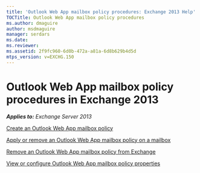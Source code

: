 ```yaml
---
title: 'Outlook Web App mailbox policy procedures: Exchange 2013 Help'
TOCTitle: Outlook Web App mailbox policy procedures
ms.author: dmaguire
author: msdmaguire
manager: serdars
ms.date: 
ms.reviewer: 
ms.assetid: 2f9fc960-6d0b-472a-a81a-6d8b629b4d5d
mtps_version: v=EXCHG.150
---
```


# Outlook Web App mailbox policy procedures in Exchange 2013

_**Applies to:** Exchange Server 2013_

[Create an Outlook Web App mailbox policy](create-outlook-web-app-mailbox-policy-exchange-2013-help.md)

[Apply or remove an Outlook Web App mailbox policy on a mailbox](apply-or-remove-outlook-web-app-mailbox-policy-exchange-2013-help.md)

[Remove an Outlook Web App mailbox policy from Exchange](remove-outlook-web-app-mailbox-policy-exchange-2013-help.md)

[View or configure Outlook Web App mailbox policy properties](configure-outlook-web-app-mailbox-policy-properties-exchange-2013-help.md)
